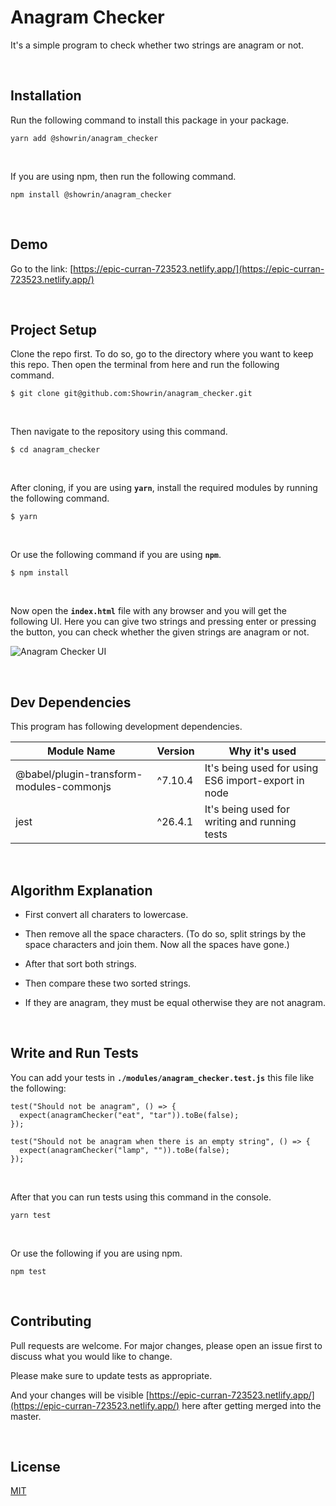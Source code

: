 # Anagram Checker

It's a simple program to check whether two strings are anagram or not.

<br/>

## Installation

Run the following command to install this package in your package.

```
yarn add @showrin/anagram_checker
```

<br/>

If you are using npm, then run the following command.

```
npm install @showrin/anagram_checker
```

<br/>

## Demo

Go to the link: [https://epic-curran-723523.netlify.app/](https://epic-curran-723523.netlify.app/)

<br/>

## Project Setup

Clone the repo first. To do so, go to the directory where you want to keep this repo. Then open the terminal from here and run the following command.

```
$ git clone git@github.com:Showrin/anagram_checker.git
```

<br/>

Then navigate to the repository using this command.

```
$ cd anagram_checker
```

<br/>

After cloning, if you are using **`yarn`**, install the required modules by running the following command.

```
$ yarn
```

<br/>

Or use the following command if you are using **`npm`**.

```
$ npm install
```

<br/>

Now open the **`index.html`** file with any browser and you will get the following UI. Here you can give two strings and pressing enter or pressing the button, you can check whether the given strings are anagram or not.

![Anagram Checker UI](https://i.imgur.com/ryHRyGD.png)

<br/>

## Dev Dependencies

This program has following development dependencies.

| Module Name                              | Version | Why it's used                                       |
| ---------------------------------------- | ------- | --------------------------------------------------- |
| @babel/plugin-transform-modules-commonjs | ^7.10.4 | It's being used for using ES6 import-export in node |
| jest                                     | ^26.4.1 | It's being used for writing and running tests       |

<br/>

## Algorithm Explanation

- First convert all charaters to lowercase.
- Then remove all the space characters. (To do so, split strings by the space characters and join them. Now all the spaces have gone.)

- After that sort both strings.
- Then compare these two sorted strings.
- If they are anagram, they must be equal otherwise they are not anagram.

<br/>

## Write and Run Tests

You can add your tests in **`./modules/anagram_checker.test.js`** this file like the following:

```
test("Should not be anagram", () => {
  expect(anagramChecker("eat", "tar")).toBe(false);
});

test("Should not be anagram when there is an empty string", () => {
  expect(anagramChecker("lamp", "")).toBe(false);
});
```

<br/>

After that you can run tests using this command in the console.

```
yarn test
```

<br/>

Or use the following if you are using npm.

```
npm test
```

<br/>

## Contributing

Pull requests are welcome. For major changes, please open an issue first to discuss what you would like to change.

Please make sure to update tests as appropriate.

And your changes will be visible [https://epic-curran-723523.netlify.app/](https://epic-curran-723523.netlify.app/) here after getting merged into the master.

<br/>

## License

[MIT](https://choosealicense.com/licenses/mit/)
